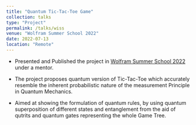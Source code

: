 ```yaml
---
title: "Quantum Tic-Tac-Toe Game"
collection: talks
type: "Project"
permalink: /talks/wiss
venue: "Wolfram Summer School 2022"
date: 2022-07-13
location: "Remote"
---
```

* Presented and Published the project in [Wolfram Summer School 2022](https://notebookarchive.org/tic-tac-toe-a-quantum-probabilistic-approach--2022-07-9ozi0wh/) under a mentor.

* The project proposes quantum version of Tic-Tac-Toe which accurately resemble the inherent probabilistic nature of the measurement Principle in Quantum Mechanics.

* Aimed at showing the formulation of quantum rules, by using quantum superposition of different states and entanglement from the aid of qutrits and quantum gates representing the whole Game Tree.